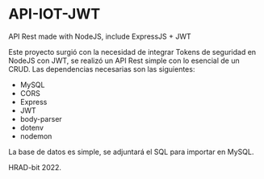 # API-IOT-JWT
API Rest made with NodeJS, include ExpressJS + JWT

Este proyecto surgió con la necesidad de integrar Tokens de seguridad en NodeJS con JWT, se realizó un API Rest simple con lo esencial de un CRUD.
Las dependencias necesarias son las siguientes:

- MySQL
- CORS
- Express
- JWT
- body-parser
- dotenv
- nodemon

La base de datos es simple, se adjuntará el SQL para importar en MySQL.

HRAD-bit 2022.
